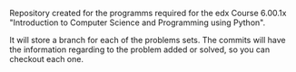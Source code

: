 Repository created for the programms required for the edx
Course 6.00.1x "Introduction to Computer Science and Programming
using Python".

It will store a branch for each of the problems sets. The commits
will have the information regarding to the problem added or solved,
so you can checkout each one.
